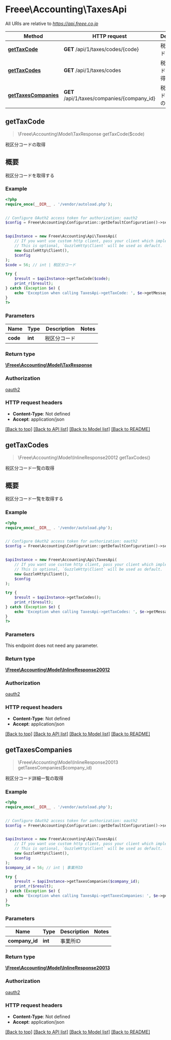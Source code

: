 # Freee\Accounting\TaxesApi

All URIs are relative to *https://api.freee.co.jp*

Method | HTTP request | Description
------------- | ------------- | -------------
[**getTaxCode**](TaxesApi.md#getTaxCode) | **GET** /api/1/taxes/codes/{code} | 税区分コードの取得
[**getTaxCodes**](TaxesApi.md#getTaxCodes) | **GET** /api/1/taxes/codes | 税区分コード一覧の取得
[**getTaxesCompanies**](TaxesApi.md#getTaxesCompanies) | **GET** /api/1/taxes/companies/{company_id} | 税区分コード詳細一覧の取得



## getTaxCode

> \Freee\Accounting\Model\TaxResponse getTaxCode($code)

税区分コードの取得

<h2 id=\"\">概要</h2>  <p>税区分コードを取得する</p>

### Example

```php
<?php
require_once(__DIR__ . '/vendor/autoload.php');


// Configure OAuth2 access token for authorization: oauth2
$config = Freee\Accounting\Configuration::getDefaultConfiguration()->setAccessToken('YOUR_ACCESS_TOKEN');


$apiInstance = new Freee\Accounting\Api\TaxesApi(
    // If you want use custom http client, pass your client which implements `GuzzleHttp\ClientInterface`.
    // This is optional, `GuzzleHttp\Client` will be used as default.
    new GuzzleHttp\Client(),
    $config
);
$code = 56; // int | 税区分コード

try {
    $result = $apiInstance->getTaxCode($code);
    print_r($result);
} catch (Exception $e) {
    echo 'Exception when calling TaxesApi->getTaxCode: ', $e->getMessage(), PHP_EOL;
}
?>
```

### Parameters


Name | Type | Description  | Notes
------------- | ------------- | ------------- | -------------
 **code** | **int**| 税区分コード |

### Return type

[**\Freee\Accounting\Model\TaxResponse**](../Model/TaxResponse.md)

### Authorization

[oauth2](../../README.md#oauth2)

### HTTP request headers

- **Content-Type**: Not defined
- **Accept**: application/json

[[Back to top]](#) [[Back to API list]](../../README.md#documentation-for-api-endpoints)
[[Back to Model list]](../../README.md#documentation-for-models)
[[Back to README]](../../README.md)


## getTaxCodes

> \Freee\Accounting\Model\InlineResponse20012 getTaxCodes()

税区分コード一覧の取得

<h2 id=\"\">概要</h2>  <p>税区分コード一覧を取得する</p>

### Example

```php
<?php
require_once(__DIR__ . '/vendor/autoload.php');


// Configure OAuth2 access token for authorization: oauth2
$config = Freee\Accounting\Configuration::getDefaultConfiguration()->setAccessToken('YOUR_ACCESS_TOKEN');


$apiInstance = new Freee\Accounting\Api\TaxesApi(
    // If you want use custom http client, pass your client which implements `GuzzleHttp\ClientInterface`.
    // This is optional, `GuzzleHttp\Client` will be used as default.
    new GuzzleHttp\Client(),
    $config
);

try {
    $result = $apiInstance->getTaxCodes();
    print_r($result);
} catch (Exception $e) {
    echo 'Exception when calling TaxesApi->getTaxCodes: ', $e->getMessage(), PHP_EOL;
}
?>
```

### Parameters

This endpoint does not need any parameter.

### Return type

[**\Freee\Accounting\Model\InlineResponse20012**](../Model/InlineResponse20012.md)

### Authorization

[oauth2](../../README.md#oauth2)

### HTTP request headers

- **Content-Type**: Not defined
- **Accept**: application/json

[[Back to top]](#) [[Back to API list]](../../README.md#documentation-for-api-endpoints)
[[Back to Model list]](../../README.md#documentation-for-models)
[[Back to README]](../../README.md)


## getTaxesCompanies

> \Freee\Accounting\Model\InlineResponse20013 getTaxesCompanies($company_id)

税区分コード詳細一覧の取得

### Example

```php
<?php
require_once(__DIR__ . '/vendor/autoload.php');


// Configure OAuth2 access token for authorization: oauth2
$config = Freee\Accounting\Configuration::getDefaultConfiguration()->setAccessToken('YOUR_ACCESS_TOKEN');


$apiInstance = new Freee\Accounting\Api\TaxesApi(
    // If you want use custom http client, pass your client which implements `GuzzleHttp\ClientInterface`.
    // This is optional, `GuzzleHttp\Client` will be used as default.
    new GuzzleHttp\Client(),
    $config
);
$company_id = 56; // int | 事業所ID

try {
    $result = $apiInstance->getTaxesCompanies($company_id);
    print_r($result);
} catch (Exception $e) {
    echo 'Exception when calling TaxesApi->getTaxesCompanies: ', $e->getMessage(), PHP_EOL;
}
?>
```

### Parameters


Name | Type | Description  | Notes
------------- | ------------- | ------------- | -------------
 **company_id** | **int**| 事業所ID |

### Return type

[**\Freee\Accounting\Model\InlineResponse20013**](../Model/InlineResponse20013.md)

### Authorization

[oauth2](../../README.md#oauth2)

### HTTP request headers

- **Content-Type**: Not defined
- **Accept**: application/json

[[Back to top]](#) [[Back to API list]](../../README.md#documentation-for-api-endpoints)
[[Back to Model list]](../../README.md#documentation-for-models)
[[Back to README]](../../README.md)

